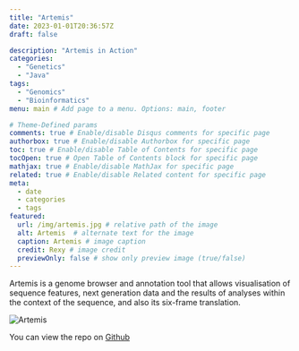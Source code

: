 ```yaml
---
title: "Artemis"
date: 2023-01-01T20:36:57Z
draft: false

description: "Artemis in Action"
categories:
  - "Genetics"
  - "Java"
tags:
  - "Genomics"
  - "Bioinformatics"
menu: main # Add page to a menu. Options: main, footer

# Theme-Defined params
comments: true # Enable/disable Disqus comments for specific page
authorbox: true # Enable/disable Authorbox for specific page
toc: true # Enable/disable Table of Contents for specific page
tocOpen: true # Open Table of Contents block for specific page
mathjax: true # Enable/disable MathJax for specific page
related: true # Enable/disable Related content for specific page
meta:
  - date
  - categories
  - tags
featured:
  url: /img/artemis.jpg # relative path of the image
  alt: Artemis  # alternate text for the image
  caption: Artemis # image caption
  credit: Rexy # image credit
  previewOnly: false # show only preview image (true/false)
---
```


  
 Artemis is a genome browser and annotation tool that allows visualisation of sequence features, next generation data and the results of analyses within the context of the sequence, and also its six-frame translation.

![Artemis](https://meanmachinerex.netlify.app/img/artemis.jpg)

You can view the repo on [Github](https://github.com/sanger-pathogens/Artemis)